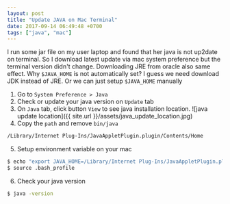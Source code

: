 ```yaml
---
layout: post
title: "Update JAVA on Mac Terminal"
date: 2017-09-14 06:49:48 +0700
tags: ["java", "mac"]
---
```


I run some jar file on my user laptop and found that her java is not up2date on terminal. So I download latest update via mac system preference but the terminal version didn't change. Downloading JRE from oracle also same effect. Why `$JAVA_HOME` is not automatically set? I guess we need download JDK instead of JRE. Or we can just setup `$JAVA_HOME` manually

1. Go to `System Preference > Java`
2. Check or update your java version on `Update` tab
3. On `Java` tab, click button `View` to see java installation location.
![java update location]({{ site.url }}/assets/java_update_location.jpg)
4. Copy the `path` and remove `bin/java`
```bash
/Library/Internet Plug-Ins/JavaAppletPlugin.plugin/Contents/Home
```
5. Setup environment variable on your mac
```bash
$ echo "export JAVA_HOME=/Library/Internet Plug-Ins/JavaAppletPlugin.plugin/Contents/Home" >> ~/.bash_profile
$ source .bash_profile
```
6. Check your java version
```bash
$ java -version
```

